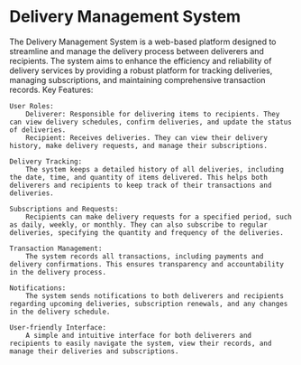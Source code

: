 # Delivery Management System

The Delivery Management System is a web-based platform designed to streamline and manage the delivery process between deliverers and recipients. The system aims to enhance the efficiency and reliability of delivery services by providing a robust platform for tracking deliveries, managing subscriptions, and maintaining comprehensive transaction records.
Key Features:

    User Roles:
        Deliverer: Responsible for delivering items to recipients. They can view delivery schedules, confirm deliveries, and update the status of deliveries.
        Recipient: Receives deliveries. They can view their delivery history, make delivery requests, and manage their subscriptions.

    Delivery Tracking:
        The system keeps a detailed history of all deliveries, including the date, time, and quantity of items delivered. This helps both deliverers and recipients to keep track of their transactions and deliveries.

    Subscriptions and Requests:
        Recipients can make delivery requests for a specified period, such as daily, weekly, or monthly. They can also subscribe to regular deliveries, specifying the quantity and frequency of the deliveries.

    Transaction Management:
        The system records all transactions, including payments and delivery confirmations. This ensures transparency and accountability in the delivery process.

    Notifications:
        The system sends notifications to both deliverers and recipients regarding upcoming deliveries, subscription renewals, and any changes in the delivery schedule.

    User-friendly Interface:
        A simple and intuitive interface for both deliverers and recipients to easily navigate the system, view their records, and manage their deliveries and subscriptions.
